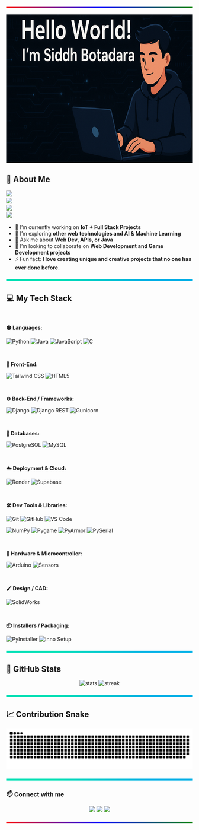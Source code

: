 <p align="center">
  <img src="divider_line.svg" width="100%" height="5">
</p>

<p align="center">
  <img src="Intro.png" height="400">
</p>

## 🌟 About Me  

<p align="left">
  <img src="https://readme-typing-svg.herokuapp.com?font=Fira+Code&size=20&color=00F79D&width=1200&lines=I%E2%80%99ve+loved+building+since+childhood&repeat=false">
  <br>
  <img src="https://readme-typing-svg.herokuapp.com?font=Fira+Code&size=20&color=00F79D&width=1200&lines=Starting+with+hardware+and+embedded+systems&repeat=false">
  <br>
  <img src="https://readme-typing-svg.herokuapp.com?font=Fira+Code&size=20&color=00F79D&width=1200&lines=Over+time,+I+realized+software+is+the+magic+that+brings+ideas+to+life&repeat=false">
  <br>
  <img src="https://readme-typing-svg.herokuapp.com?font=Fira+Code&size=20&color=00F79D&width=1200%&lines=Today,+I+don%E2%80%99t+just+build+projects%E2%80%94I+craft+products+that+solve+real+problems+and+push+boundaries&repeat=false">
</p>


- 🔭 I’m currently working on **IoT + Full Stack Projects**  
- 🌱 I’m exploring **other web technologies and AI & Machine Learning**
- 💬 Ask me about **Web Dev, APIs, or Java**  
- 👯 I’m looking to collaborate on **Web Development and Game Development projects**  
- ⚡ Fun fact: **I love creating unique and creative projects that no one has ever done before.**

<p align="center">
  <img src="divide.svg" width="100%" height="5">
</p>

## 💻 My Tech Stack

<br>

<p align="center">

<b>🟢 Languages:</b><br>

![Python](https://img.shields.io/badge/Python-3776AB?style=for-the-badge&logo=python&logoColor=white)
![Java](https://img.shields.io/badge/Java-ED8B00?style=for-the-badge&logo=openjdk&logoColor=white)
![JavaScript](https://img.shields.io/badge/JavaScript-F7DF1E?style=for-the-badge&logo=javascript&logoColor=black)
![C](https://img.shields.io/badge/C-00599C?style=for-the-badge&logo=c&logoColor=white)

<br>

<b>🎨 Front-End:</b><br>

![Tailwind CSS](https://img.shields.io/badge/Tailwind_CSS-06B6D4?style=for-the-badge&logo=tailwind-css&logoColor=white)
![HTML5](https://img.shields.io/badge/HTML5-E34F26?style=for-the-badge&logo=html5&logoColor=white)

<br>

<b>⚙️ Back-End / Frameworks:</b><br>

![Django](https://img.shields.io/badge/Django-092E20?style=for-the-badge&logo=django&logoColor=white)
![Django REST](https://img.shields.io/badge/Django_REST-092E20?style=for-the-badge&logo=django&logoColor=white)
![Gunicorn](https://img.shields.io/badge/Gunicorn-000000?style=for-the-badge&logo=python&logoColor=white)

<br>

<b>💾 Databases:</b><br>

![PostgreSQL](https://img.shields.io/badge/PostgreSQL-4169E1?style=for-the-badge&logo=postgresql&logoColor=white)
![MySQL](https://img.shields.io/badge/MySQL-4479A1?style=for-the-badge&logo=mysql&logoColor=white)

<br>

<b>☁️ Deployment & Cloud:</b><br>

![Render](https://img.shields.io/badge/Render-37474F?style=for-the-badge&logo=render&logoColor=white)
![Supabase](https://img.shields.io/badge/Supabase-3ECF8E?style=for-the-badge&logo=supabase&logoColor=white)


<br>

<b>🛠️ Dev Tools & Libraries:</b><br>

![Git](https://img.shields.io/badge/Git-F05032?style=for-the-badge&logo=git&logoColor=white)
![GitHub](https://img.shields.io/badge/GitHub-181717?style=for-the-badge&logo=github&logoColor=white)
![VS Code](https://img.shields.io/badge/VS_Code-007ACC?style=for-the-badge&logo=visual-studio-code&logoColor=white)

![NumPy](https://img.shields.io/badge/NumPy-013243?style=for-the-badge&logo=numpy&logoColor=white)
![Pygame](https://img.shields.io/badge/Pygame-000000?style=for-the-badge&logo=python&logoColor=white)
![PyArmor](https://img.shields.io/badge/PyArmor-FF6600?style=for-the-badge&logo=python&logoColor=white)
![PySerial](https://img.shields.io/badge/PySerial-013243?style=for-the-badge&logo=python&logoColor=white)

<br>

<b>🤖 Hardware & Microcontroller:</b><br>

![Arduino](https://img.shields.io/badge/Arduino-00979D?style=for-the-badge&logo=arduino&logoColor=white)
![Sensors](https://img.shields.io/badge/Sensors-6FCF97?style=for-the-badge&logo=maker&logoColor=white)


<br>

<b>🖌️ Design / CAD:</b><br>

![SolidWorks](https://img.shields.io/badge/SolidWorks-070CAD?style=for-the-badge&logo=solidworks&logoColor=white)

<br>

<b>📦 Installers / Packaging:</b><br>

![PyInstaller](https://img.shields.io/badge/PyInstaller-F7DF1E?style=for-the-badge&logo=python&logoColor=white)
![Inno Setup](https://img.shields.io/badge/Inno_Setup-000000?style=for-the-badge&logo=inno&logoColor=white)

</p>

<p align="center">
  <img src="divide.svg" width="100%" height="5">
</p>

## 🚀 GitHub Stats  

<p align="center">
  <img src="https://github-readme-stats.vercel.app/api?username=siddhbotadara&show_icons=true&theme=radical" alt="stats" />
  <img src="https://github-readme-streak-stats.herokuapp.com/?user=siddhbotadara&theme=radical" alt="streak" />
</p>

<p align="center">
  <img src="divide.svg" width="100%" height="5">
</p>

## 📈 Contribution Snake  

<p align="center">
  <img src="https://github.com/Platane/snk/raw/output/github-contribution-grid-snake.svg" alt="snake animation"/>
</p>

<p align="center">
  <img src="divide.svg" width="100%" height="5">
</p>


### 📫 Connect with me  

<p align="center">
  <a href="https://linkedin.com/in/yourprofile"><img src="https://img.shields.io/badge/LinkedIn-0077B5?logo=linkedin&logoColor=white" /></a>
  <a href="mailto:your@email.com"><img src="https://img.shields.io/badge/Email-D14836?logo=gmail&logoColor=white" /></a>
  <a href="https://twitter.com/yourprofile"><img src="https://img.shields.io/badge/Twitter-1DA1F2?logo=twitter&logoColor=white" /></a>
</p>

<p align="center">
  <img src="divider_line.svg" width="100%" height="5">
</p>




<!--
**siddhbotadara/siddhbotadara** is a ✨ _special_ ✨ repository because its `README.md` (this file) appears on your GitHub profile.

Here are some ideas to get you started:

- 🔭 I’m currently working on ...
- 🌱 I’m currently learning ...
- 👯 I’m looking to collaborate on ...
- 🤔 I’m looking for help with ...
- 💬 Ask me about ...
- 📫 How to reach me: ...
- 😄 Pronouns: ...
- ⚡ Fun fact: ...
-->
